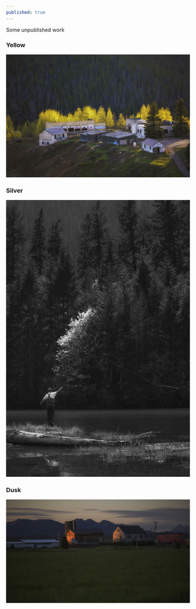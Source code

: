 ```yaml
---
published: true
---
```

Some unpublished work 

### Yellow
![Yellow](/assets/images/24Sep/68C3298.jpg)

<!-- more --> 
### Silver
![Silver](/assets/images/24Sep/68C2197.jpg)


### Dusk
![Dusk](/assets/images/24Sep/68C2363.jpg)
